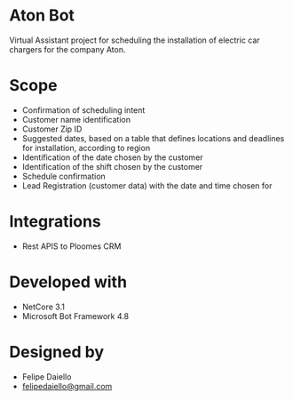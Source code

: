 # Aton Bot
Virtual Assistant project for scheduling the installation of electric car chargers for the company Aton.

# Scope
- Confirmation of scheduling intent
- Customer name identification
- Customer Zip ID
- Suggested dates, based on a table that defines locations and deadlines for installation, according to region
- Identification of the date chosen by the customer
- Identification of the shift chosen by the customer
- Schedule confirmation
- Lead Registration (customer data) with the date and time chosen for

# Integrations
- Rest APIS to Ploomes CRM

# Developed with
- NetCore 3.1
- Microsoft Bot Framework 4.8

# Designed by
- Felipe Daiello
- felipedaiello@gmail.com
